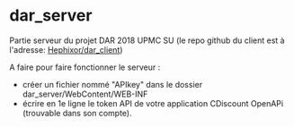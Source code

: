# dar_server

Partie serveur du projet DAR 2018 UPMC SU
(le repo github du client est à l'adresse: [Hephixor/dar_client](https://github.com/Hephixor/dar_client))

A faire pour faire fonctionner le serveur :
- créer un fichier nommé "APIkey" dans le dossier dar_server/WebContent/WEB-INF
- écrire en 1e ligne le token API de votre application CDiscount OpenAPi (trouvable dans son compte).

